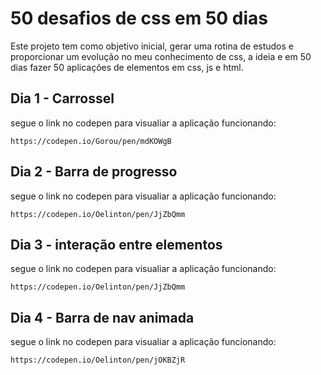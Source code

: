 # 50 desafios de css em 50 dias

Este projeto tem como objetivo inicial, gerar uma rotina de estudos e proporcionar um evolução no meu conhecimento de css, a ideia e em 50 dias fazer 50 aplicações de elementos em css, js e html.

## Dia 1 - Carrossel
segue o link no codepen para visualiar a aplicação funcionando:

    https://codepen.io/Gorou/pen/mdKOWgB
    
## Dia 2 - Barra de progresso
segue o link no codepen para visualiar a aplicação funcionando:

    https://codepen.io/Oelinton/pen/JjZbQmm

## Dia 3 - interação entre elementos
segue o link no codepen para visualiar a aplicação funcionando:

    https://codepen.io/Oelinton/pen/JjZbQmm
    
 ## Dia 4 - Barra de nav animada
segue o link no codepen para visualiar a aplicação funcionando:

    https://codepen.io/Oelinton/pen/jOKBZjR
